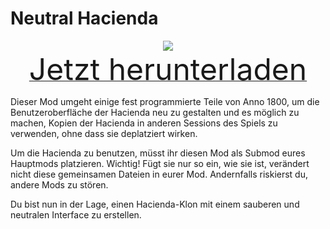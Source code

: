 # Neutral Hacienda

<div align=center><img src="_media/Anno1800/mod_banners/smallmodscollection/banner18.png"/></div>

<div align=center><a href="https://g-4169.modapi.io/v1/games/4169/mods/3226602/files/4128234/download"> <font size="40">Jetzt herunterladen</font></a></div>

Dieser Mod umgeht einige fest programmierte Teile von Anno 1800, um die Benutzeroberfläche der Hacienda neu zu gestalten und es möglich zu machen, Kopien der Hacienda in anderen Sessions des Spiels zu verwenden, ohne dass sie deplatziert wirken.

Um die Hacienda zu benutzen, müsst ihr diesen Mod als Submod eures Hauptmods platzieren. Wichtig! Fügt sie nur so ein, wie sie ist, verändert nicht diese gemeinsamen Dateien in eurer Mod. Andernfalls riskierst du, andere Mods zu stören.

Du bist nun in der Lage, einen Hacienda-Klon mit einem sauberen und neutralen Interface zu erstellen.